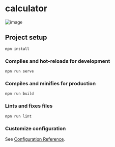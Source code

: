# calculator

![image](https://github.com/beandango/Calculator/assets/106944445/394ac9be-d9c8-467e-bf18-4beee56986dd)

## Project setup
```
npm install
```

### Compiles and hot-reloads for development
```
npm run serve
```

### Compiles and minifies for production
```
npm run build
```

### Lints and fixes files
```
npm run lint
```

### Customize configuration
See [Configuration Reference](https://cli.vuejs.org/config/).
